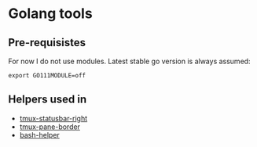# Golang tools

## Pre-requisistes

For now I do not use modules. Latest stable go version is always assumed:

```
export GO111MODULE=off
```


## Helpers used in

* [tmux-statusbar-right](https://github.com/florianbegusch/dot-files/blob/0a17bcdff499a4e4b080893a12ac08596b6dc8d9/.tmux.conf#L42)
* [tmux-pane-border](https://github.com/florianbegusch/dot-files/blob/0a17bcdff499a4e4b080893a12ac08596b6dc8d9/.tmux.conf#L49)
* [bash-helper](https://github.com/florianbegusch/scripts/blob/041fec2d1b8a384cb3ef3b9b86681cd56ce312c2/source-me/bash-prompt.sh#L14)
